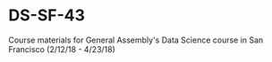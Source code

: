 # DS-SF-43
Course materials for General Assembly's Data Science course in San Francisco (2/12/18 - 4/23/18)
